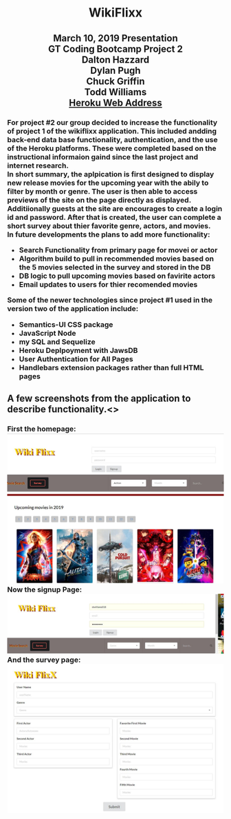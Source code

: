  <h1 align="center"> WikiFlixx</h1>
 <h2 align="center">
 March 10, 2019 Presentation</br>
 GT Coding Bootcamp Project 2</br>
 Dalton Hazzard</br>
 Dylan Pugh</br>
 Chuck Griffin</br>
 Todd Williams</br>
<a href="https://stark-cliffs-93506.herokuapp.com/">Heroku Web Address</a>
</h2> 
<h3> For project #2 our group decided to increase the functionality of project 1 of the wikiflixx application. This included andding back-end data base functionality, authentication, and the use of the Heroku platforms.  These were completed based on the instructional informaion gaind since the last project and internet research.</br>In short summary, the aplpication is first designed to display new release movies for the upcoming year with the abily to filter by month or genre. The user is then able to access previews of the site on the page directly as displayed.  Additiionally guests at the site are encourages to create a login id and password.  After that is created, the user can complete a short survey about thier favorite genre, actors, and movies. </br>
In future developments the plans to add more functionality:
<ul>
    <li>Search Functionality from primary page for movei or actor</li>
    <li>Algorithm build to pull in recommended movies based on the 5 movies selected in the survey and stored in the DB</li>
    <li>DB logic to pull upcoming movies based on favirite actors</li>
    <li>Email updates to users for thier recomended movies</li>
</ul>
Some of the newer technologies since project #1 used in the version two of the application include:
<ul>
    <li>Semantics-UI CSS package</li>
    <li>JavaScript Node</li>
    <li>my SQL and Sequelize</li>
    <li>Heroku Deplpoyment with JawsDB</li>
    <li>User Authentication for All Pages</li>
    <li>Handlebars extension packages rather than full HTML pages</li>
</ul>
</h3>
<h2>
A few screenshots from the application to describe functionality.<>
</h2>
<h3>
First the homepage:</br>
<img src="images/homepage.jpg">
Now the signup Page:</br>
<img src ="images/signup.jpg">
And the survey page:</br>
<img src ="images/survey.jpg">

</h3>

